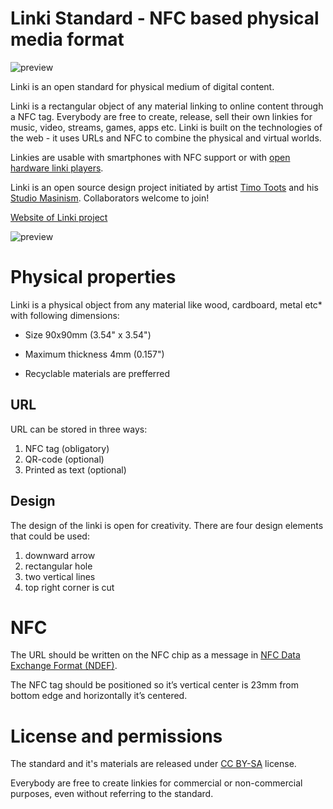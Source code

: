 # Linki Standard - NFC based physical media format


![preview](6073691566546710528.jpg)

Linki is an open standard for physical medium of digital content.

Linki is a rectangular object of any material linking to online content through a NFC tag. Everybody are free to create, release, sell their own linkies for music, video, streams, games, apps etc. Linki is built on the technologies of the web - it uses URLs and NFC to combine the physical and virtual worlds.

Linkies are usable with smartphones with NFC support or with [open hardware linki players](https://github.com/timotoots/linki_players).

Linki is an open source design project initiated by artist [Timo Toots](https://www.timo.ee) and his [Studio Masinism](https://www.masinism.ee). Collaborators welcome to join!

[Website of Linki project](https://www.linki.cc)

![preview](linki_preview.png)

# Physical properties

Linki is a physical object from any material like wood, cardboard, metal etc* with following dimensions:

* Size 90x90mm (3.54" x 3.54")
* Maximum thickness 4mm (0.157")

* Recyclable materials are prefferred

## URL
URL can be stored in three ways:        
1. NFC tag (obligatory)        
2. QR-code (optional)        
3. Printed as text (optional)  


## Design
The design of the linki is open for creativity. There are four design elements that could be used:
1. downward arrow
2. rectangular hole
3. two vertical lines
4. top right corner is cut

# NFC
The URL should be written on the NFC chip as a message in [NFC Data Exchange Format (NDEF)](https://learn.adafruit.com/adafruit-pn532-rfid-nfc/ndef).

The NFC tag should be positioned so it’s vertical center is 23mm from bottom edge and horizontally it’s centered.

# License and permissions
The standard and it's materials are released under [CC BY-SA](https://creativecommons.org/licenses/by-sa/4.0/) license.

Everybody are free to create linkies for commercial or non-commercial purposes, even without referring to the standard.
